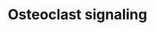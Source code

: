 ---
annotations:
- id: PW:0000650
  parent: signaling pathway
  type: Pathway Ontology
  value: signaling pathway pertinent to development
authors:
- Ehsiao
- Khanspers
- AlexanderPico
- MaintBot
- Ddigles
- Egonw
- NhungP
- Eweitz
description: ''
last-edited: 2021-05-23
organisms:
- Mus musculus
redirect_from:
- /index.php/Pathway:WP454
- /instance/WP454
- /instance/WP454_rr117932
revision: r117932
schema-jsonld:
- '@context': https://schema.org/
  '@id': https://wikipathways.github.io/pathways/WP454.html
  '@type': Dataset
  creator:
    '@type': Organization
    name: WikiPathways
  description: ''
  keywords:
  - Ca2+
  - Cathepsin K
  - H+
  - H+ ATPase
  - IFN-b
  - Na+
  - Na+/H+ transporter
  - OGR1
  - OPG
  - Osteopontin
  - PDGFB
  - RANK
  - RANK ligand
  - TRAP
  - TRPV
  - Type 1 interferon receptor
  - b3 integrin
  license: CC0
  name: Osteoclast signaling
seo: CreativeWork
title: Osteoclast signaling
wpid: WP454
---